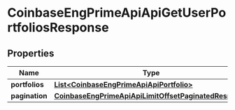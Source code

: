 
# CoinbaseEngPrimeApiApiGetUserPortfoliosResponse

## Properties
Name | Type | Description | Notes
------------ | ------------- | ------------- | -------------
**portfolios** | [**List&lt;CoinbaseEngPrimeApiApiPortfolio&gt;**](CoinbaseEngPrimeApiApiPortfolio.md) |  | 
**pagination** | [**CoinbaseEngPrimeApiApiLimitOffsetPaginatedResponse**](CoinbaseEngPrimeApiApiLimitOffsetPaginatedResponse.md) |  | 



